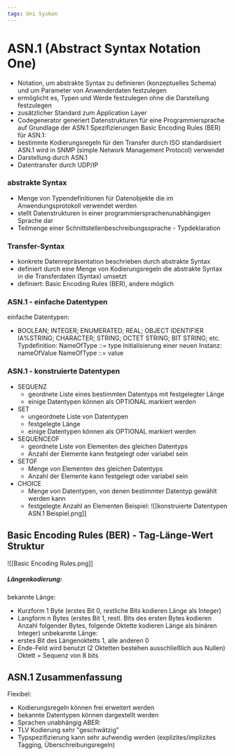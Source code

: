 ```yaml
---
tags: Uni Syskon
---
```

# ASN.1 (Abstract Syntax Notation One)
- Notation, um abstrakte Syntax zu definieren (konzeptuelles Schema) und um Parameter von Anwenderdaten festzulegen
- ermöglicht es, Typen und Werde festzulegen ohne die Darstellung festzulegen
- zusätzlicher Standard zum Application Layer
- Codegenerator generiert Datenstrukturen für eine Programmiersprache auf Grundlage der ASN.1 Spezifizierungen
Basic Encoding Rules (BER) für ASN.1:
- bestimmte Kodierungsregeln für den Transfer durch ISO standardisiert
ASN.1 wird in SNMP (simple Network Management Protocol) verwendet
- Darstellung durch ASN.1
- Datentransfer durch UDP/IP
### abstrakte Syntax
- Menge von Typendefinitionen für Datenobjekte die im Anwendungsprotokoll verwendet werden
- stellt Datenstrukturen in einer programmiersprachenunabhängigen Sprache dar
- Teilmenge einer Schnittstellenbeschreibungssprache - Typdeklaration
### Transfer-Syntax
- konkrete Datenrepräsentation beschrieben durch abstrakte Syntax
- definiert durch eine Menge von Kodierungsregeln die abstrakte Syntax in die Transferdaten (Syntax) umsetzt
- definiert: Basic Encoding Rules (BER), andere möglich
### ASN.1 - einfache Datentypen
einfache Datentypen:
- BOOLEAN; INTEGER; ENUMERATED; REAL; OBJECT IDENTIFIER IA%STRING; CHARACTER; STRING; OCTET STRING; BIT STRING; etc.
Typdefinition:
	NameOfType ::= type
Initialisierung einer neuen Instanz:
	nameOfValue NameOfType ::= value
### ASN.1 - konstruierte Datentypen
- SEQUENZ
	- geordnete Liste eines bestimmten Datentyps mit festgelegter Länge
	- einige Datentypen können als OPTIONAL markiert werden
- SET
	- ungeordnete Liste von Datentypen
	- festgelegte Länge
	- einige Datentypen können als OPTIONAL markiert werden
- SEQUENCEOF
	- geordnete Liste von Elementen des gleichen Datentyps
	- Anzahl der Elemente kann festgelegt oder variabel sein
- SETOF
	- Menge von Elementen des gleichen Datentyps
	- Anzahl der Elemente kann festgelegt oder variabel sein
- CHOICE
	- Menge von Datentypen, von denen bestimmter Datentyp gewählt werden kann
	- festgelegte Anzahl an Elementen
Beispiel:
![[konstruierte Datentypen ASN.1 Beispiel.png]]
## Basic Encoding Rules (BER) - Tag-Länge-Wert Struktur
![[Basic Encoding Rules.png]]
##### Längenkodierung:
bekannte Länge:
- Kurzform 1 Byte (erstes Bit 0, restliche Bits kodieren Länge als Integer)
- Langform n Bytes (erstes Bit 1, restl. Bits des ersten Bytes kodieren Anzahl folgender Bytes, folgende Oktette kodieren Länge als binären Integer)
unbekannte Länge:
- erstes Bit des Längenoktetts 1, alle anderen 0
- Ende-Feld wird benutzt (2 Oktetten bestehen ausschließlich aus Nullen)
Oktett = Sequenz von 8 bits
## ASN.1 Zusammenfassung
Flexibel:
- Kodierungsregeln können frei erweitert werden
- bekannte Datentypen können dargestellt werden
- Sprachen unabhängig
ABER:
- TLV Kodierung sehr "geschwätzig"
- Typspezifizierung kann sehr aufwendig werden (explizites/implizites Tagging, Überschreibungsregeln)